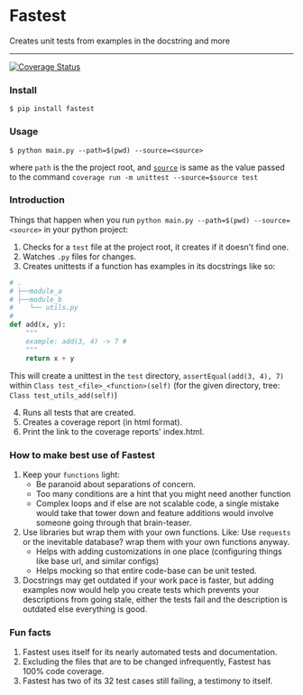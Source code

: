 # Fastest
Creates unit tests from examples in the docstring and more

---
[![Coverage Status](https://coveralls.io/repos/github/AmreshVenugopal/fastest/badge.svg?branch=master)](https://coveralls.io/github/AmreshVenugopal/fastest?branch=master)


### Install

```
$ pip install fastest
```

### Usage
```
$ python main.py --path=$(pwd) --source=<source>
```
where `path` is the the project root, and [`source`](https://coverage.readthedocs.io/en/coverage-4.3.4/source.html#source) 
is same as the value passed to the command `coverage run -m unittest --source=$source test`


### Introduction
Things that happen when you run `python main.py --path=$(pwd) --source=<source>` in your
python project:

1. Checks for a `test` file at the project root, it creates if it doesn't find one.
2. Watches `.py` files for changes.
3. Creates unittests if a function has examples in its docstrings like so:

```python
# .
# ├──module_a
# ├──module_b
#    └── utils.py
#
def add(x, y):
    """
    example: add(3, 4) -> 7 #
    """
    return x + y
```

This will create a unittest in the `test` directory, `assertEqual(add(3, 4), 7)`
within `Class test_<file>_<function>(self)` 
(for the given directory, tree: `Class test_utils_add(self)`)

4. Runs all tests that are created.
5. Creates a coverage report (in html format).
6. Print the link to the coverage reports' index.html.


### How to make best use of Fastest
1. Keep your `functions` light:
    - Be paranoid about separations of concern.
    - Too many conditions are a hint that you might need another function
    - Complex loops and if else are not scalable code, a single mistake would 
    take that tower down and feature additions would involve someone going through 
    that brain-teaser.
2. Use libraries but wrap them with your own functions. Like: Use `requests` or the inevitable database? 
    wrap them with your own functions anyway.
    - Helps with adding customizations in one place (configuring things like base url, and similar configs)
    - Helps mocking so that entire code-base can be unit tested.
3. Docstrings may get outdated if your work pace is faster, but adding examples now 
    would help you create tests which prevents your descriptions from going stale,
    either the tests fail and the description is outdated else everything is good.


### Fun facts
1. Fastest uses itself for its nearly automated tests and documentation.
2. Excluding the files that are to be changed infrequently, Fastest has 100% code coverage.
3. Fastest has two of its 32 test cases still failing, a testimony to itself.
